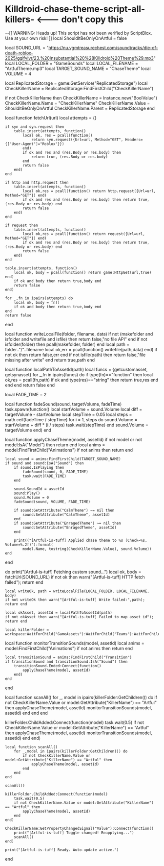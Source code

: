 # Killdroid-chase-theme-script-all-killers- <--- don't copy this
--[[
	WARNING: Heads up! This script has not been verified by ScriptBlox. Use at your own risk!
]]
local ShouldItBeOnlyOnArtful = false

local SOUND_URL = "https://nu.vgmtreasurechest.com/soundtracks/die-of-death-roblox-2025/gqlfvlvr/23.%20Insubstantial%20%28Killdroid%20Theme%29.mp3"
local LOCAL_FOLDER = "GameSounds"
local LOCAL_FILENAME = "ArtfulTheme.mp3"
local TARGET_SOUND_NAME = "ChaseTheme"
local VOLUME = 4

local ReplicatedStorage = game:GetService("ReplicatedStorage")
local CheckKillerName = ReplicatedStorage:FindFirstChild("CheckKillerName")

if not CheckKillerName then
    CheckKillerName = Instance.new("BoolValue")
    CheckKillerName.Name = "CheckKillerName"
    CheckKillerName.Value = ShouldItBeOnlyOnArtful
    CheckKillerName.Parent = ReplicatedStorage
end

local function fetchUrl(url)
    local attempts = {}

    if syn and syn.request then
        table.insert(attempts, function()
            local ok, res = pcall(function()
                return syn.request({Url=url, Method="GET", Headers={["User-Agent"]="Roblox"}})
            end)
            if ok and res and (res.Body or res.body) then
                return true, (res.Body or res.body)
            end
            return false
        end)
    end

    if http and http.request then
        table.insert(attempts, function()
            local ok,res = pcall(function() return http.request({Url=url, Method="GET"}) end)
            if ok and res and (res.Body or res.body) then return true,(res.Body or res.body) end
            return false
        end)
    end

    if request then
        table.insert(attempts, function()
            local ok,res = pcall(function() return request({Url=url, Method="GET"}) end)
            if ok and res and (res.Body or res.body) then return true,(res.Body or res.body) end
            return false
        end)
    end

    table.insert(attempts, function()
        local ok, body = pcall(function() return game:HttpGet(url,true) end)
        if ok and body then return true,body end
        return false
    end)

    for _,fn in ipairs(attempts) do
        local ok, body = fn()
        if ok and body then return true,body end
    end
    return false
end

local function writeLocalFile(folder, filename, data)
    if not (makefolder and isfolder and writefile and isfile) then return false,"no file API" end
    if not isfolder(folder) then pcall(makefolder, folder) end
    local path = folder.."/"..filename
    local ok,err = pcall(function() writefile(path,data) end)
    if not ok then return false,err end
    if not isfile(path) then return false,"file missing after write" end
    return true,path
end

local function localPathToAssetId(path)
    local funcs = {getcustomasset, getsynasset}
    for _,fn in ipairs(funcs) do
        if type(fn)=="function" then
            local ok,res = pcall(fn,path)
            if ok and type(res)=="string" then return true,res end
        end
    end
    return false
end

local FADE_TIME = 2

local function fadeSound(sound, targetVolume, fadeTime)
    task.spawn(function()
        local startVolume = sound.Volume
        local diff = targetVolume - startVolume
        local stepTime = 0.05
        local steps = math.ceil(fadeTime / stepTime)
        for i = 1, steps do
            sound.Volume = startVolume + diff * (i / steps)
            task.wait(stepTime)
        end
        sound.Volume = targetVolume
    end)
end

local function applyChaseTheme(model, assetId)
    if not model or not model:IsA("Model") then return end
    local anims = model:FindFirstChild("Animations")
    if not anims then return end

    local sound = anims:FindFirstChild(TARGET_SOUND_NAME)
    if sound and sound:IsA("Sound") then
        if sound.IsPlaying then
            fadeSound(sound, 0, FADE_TIME)
            task.wait(FADE_TIME)
        end

        sound.SoundId = assetId
        sound:Play()
        sound.Volume = 0
        fadeSound(sound, VOLUME, FADE_TIME)

        if sound:GetAttribute("CalmTheme") ~= nil then
            sound:SetAttribute("CalmTheme", assetId)
        end
        if sound:GetAttribute("EnragedTheme") ~= nil then
            sound:SetAttribute("EnragedTheme", assetId)
        end

        print(("[Artful-is-tuff] Applied chase theme to %s (Check=%s, Volume=%.2f)"):format(
            model.Name, tostring(CheckKillerName.Value), sound.Volume))
    end
end




do
    print("[Artful-is-tuff] Fetching custom sound...")
    local ok, body = fetchUrl(SOUND_URL)
    if not ok then warn("[Artful-is-tuff] HTTP fetch failed"); return end

    local writeOk, path = writeLocalFile(LOCAL_FOLDER, LOCAL_FILENAME, body)
    if not writeOk then warn("[Artful-is-tuff] Write failed:",path); return end

    local okAsset, assetId = localPathToAssetId(path)
    if not okAsset then warn("[Artful-is-tuff] Failed to map asset id"); return end

    local killerFolder = workspace:WaitForChild("GameAssets"):WaitForChild("Teams"):WaitForChild("Killer")

local function monitorTransitionSounds(model, assetId)
    local anims = model:FindFirstChild("Animations")
    if not anims then return end

    local transitionSound = anims:FindFirstChild("Transition")
    if transitionSound and transitionSound:IsA("Sound") then
        transitionSound.Ended:Connect(function()
            applyChaseTheme(model, assetId)
        end)
    end
end

local function scanAll()
    for _, model in ipairs(killerFolder:GetChildren()) do
        if not CheckKillerName.Value or model:GetAttribute("KillerName") == "Artful" then
            applyChaseTheme(model, assetId)
            monitorTransitionSounds(model, assetId)
        end
    end
end

killerFolder.ChildAdded:Connect(function(model)
    task.wait(0.5)
    if not CheckKillerName.Value or model:GetAttribute("KillerName") == "Artful" then
        applyChaseTheme(model, assetId)
        monitorTransitionSounds(model, assetId)
    end
end)

    local function scanAll()
        for _,model in ipairs(killerFolder:GetChildren()) do
            if not CheckKillerName.Value or model:GetAttribute("KillerName") == "Artful" then
                applyChaseTheme(model, assetId)
            end
        end
    end

    scanAll()

    killerFolder.ChildAdded:Connect(function(model)
        task.wait(0.5)
        if not CheckKillerName.Value or model:GetAttribute("KillerName") == "Artful" then
            applyChaseTheme(model, assetId)
        end
    end)

    CheckKillerName:GetPropertyChangedSignal("Value"):Connect(function()
        print("[Artful-is-tuff] Toggle changed! Reapplying...")
        scanAll()
    end)

    print("[Artful-is-tuff] Ready. Auto-update active.")
end
